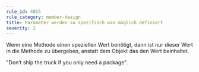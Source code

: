 ```yaml
---
rule_id: 4015
rule_category: member-design
title: Parameter werden so spezifisch wie möglich definiert
severity: 2
---
```

Wenn eine Methode einen speziellen Wert benötigt, dann ist nur dieser Wert in die Methode zu übergeben, anstatt dem Objekt das den Wert beinhaltet.

"Don’t ship the truck if you only need a package".